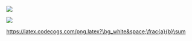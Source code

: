 ![](https://latex.codecogs.com/png.latex?\bg_white&space;\frac{a}{b}\sum)

<img src="https://latex.codecogs.com/png.latex?%5Cbg_white%20%5Cfrac%7Ba%7D%7Bb%7D%5Csum" />

https://latex.codecogs.com/png.latex?\bg_white&space;\frac{a}{b}\sum